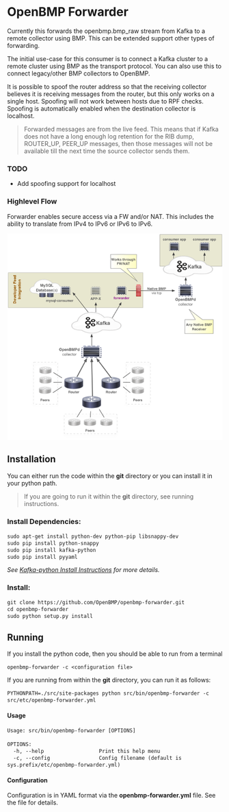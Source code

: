 OpenBMP Forwarder
=====================
Currently this forwards the openbmp.bmp_raw stream from Kafka to a remote collector using BMP. This can
be extended support other types of forwarding.

The initial use-case for this consumer is to connect a Kafka cluster to a remote cluster using BMP as
the transport protocol.  You can also use this to connect legacy/other BMP collectors to OpenBMP.

It is possible to spoof the router address so that the receiving collector believes it is receiving messages
from the router, but this only works on a single host.  Spoofing will not work between hosts due to RPF checks.
Spoofing is automatically enabled when the destination collector is localhost.

> Forwarded messages are from the live feed.   This means that if Kafka does not have a long enough log retention
> for the RIB dump, ROUTER_UP, PEER_UP messages, then those messages will not be available till the next time
> the source collector sends them.

### TODO
* Add spoofing support for localhost

### Highlevel Flow

Forwarder enables secure access via a FW and/or NAT.  This includes the ability to translate from IPv4 to IPv6 or IPv6 to IPv6.

![forwarder high level](docs/forwarder.png)


Installation
------------
You can either run the code within the **git** directory or you can install it in your python path. 

> If you are going to run it within the **git** directory, see running instructions.  

### Install Dependencies:
    
    sudo apt-get install python-dev python-pip libsnappy-dev
    sudo pip install python-snappy
    sudo pip install kafka-python
    sudo pip install pyyaml


*See [Kafka-python Install Instructions](http://kafka-python.readthedocs.org/en/latest/install.html) for more details.*

### Install:

    git clone https://github.com/OpenBMP/openbmp-forwarder.git
    cd openbmp-forwarder
    sudo python setup.py install


Running
-------
If you install the python code, then you should be able to run from a terminal

    openbmp-forwarder -c <configuration file>
    
If you are running from within the **git** directory, you can run it as follows:

    PYTHONPATH=./src/site-packages python src/bin/openbmp-forwarder -c src/etc/openbmp-forwarder.yml

    
#### Usage
```
Usage: src/bin/openbmp-forwarder [OPTIONS]

OPTIONS:
  -h, --help                  Print this help menu
  -c, --config                Config filename (default is sys.prefix/etc/openbmp-forwarder.yml)
```

#### Configuration
Configuration is in YAML format via the **openbmp-forwarder.yml** file.  See the file for details.


